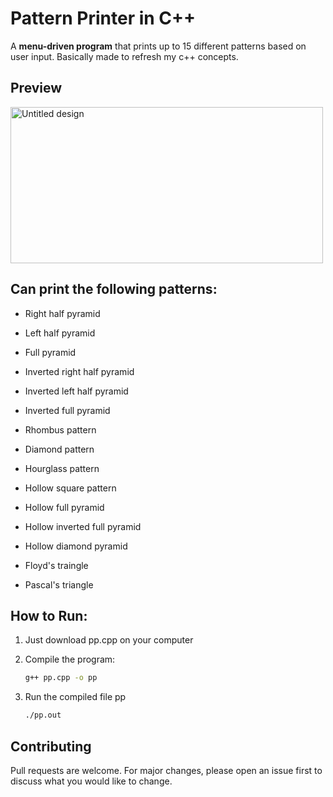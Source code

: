 # Pattern Printer in C++
A **menu-driven program** that prints up to 15 different patterns based on user input.
Basically made to refresh my c++ concepts.

## Preview
<img width="500" height="250" alt="Untitled design" src="https://github.com/user-attachments/assets/e52dd3b3-06b2-4ab4-8d44-5f198e91f08f" />

## Can print the following patterns:
- Right half pyramid        
                  
- Left half pyramid
- Full pyramid
- Inverted right half pyramid
- Inverted left half pyramid
- Inverted full pyramid
- Rhombus pattern
- Diamond pattern
- Hourglass pattern
- Hollow square pattern
- Hollow full pyramid
- Hollow inverted full pyramid
- Hollow diamond pyramid
- Floyd's traingle
- Pascal's triangle


## How to Run:
1. Just download pp.cpp on your computer

2. Compile the program:
   ```bash
   g++ pp.cpp -o pp
   ```
3. Run the compiled file pp
   ```bash
   ./pp.out
   ```
## Contributing
Pull requests are welcome. For major changes, please open an issue first to discuss what you would like to change.
